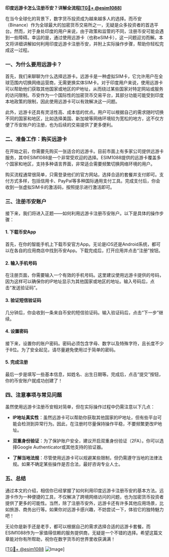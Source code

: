 **印度远游卡怎么注册币安？详解全流程[[TG💪+ @esim1088](https://t.me/s/esim1088)]**

在当今全球化的背景下，数字货币投资成为越来越多人的选择。而币安（Binance）作为全球最大的加密货币交易所之一，无疑是众多投资者的首选平台。然而，对于身处印度的用户来说，由于政策和监管的不同，注册币安可能会遇到一些障碍。幸运的是，通过使用远游卡（也称eSIM卡），这一问题迎刃而解。本文将详细讲解如何利用印度远游卡注册币安，并附上实际操作步骤，帮助你轻松完成这一过程。

### 一、为什么要用远游卡？

首先，我们来聊聊为什么选择远游卡。远游卡是一种虚拟SIM卡，它允许用户在全球范围内切换网络运营商，无需更换实体SIM卡。对于印度用户来说，使用远游卡可以帮助他们获取其他国家或地区的IP地址，从而绕过某些国家对特定网站或服务的访问限制。币安作为一个国际性的加密货币交易平台，其部分功能可能受到印度本地政策的限制，因此使用远游卡可以有效解决这一问题。

此外，远游卡还具有灵活性高、成本低的优点。用户可以根据自己的需求随时切换不同的国家和地区，比如选择美国、新加坡等网络环境较为宽松的地方，这不仅方便了币安账户的注册，也为后续的交易提供了更多便利。

### 二、准备工作：购买远游卡

在开始之前，你需要先购买一张适合的远游卡。目前市面上有多家公司提供远游卡服务，其中ESIM1088是一个非常受欢迎的选择。ESIM1088提供的远游卡覆盖多个国家和地区，支持多种语言界面，非常适合需要频繁切换网络环境的用户。

购买流程通常很简单，只需登录他们的官方网站，选择合适的套餐并支付即可。支付方式多样，包括信用卡、PayPal等多种国际通用支付工具。完成支付后，你会收到一张虚拟SIM卡的激活码，按照提示进行激活即可。

### 三、注册币安账户

接下来，我们将进入正题——如何利用远游卡注册币安账户。以下是具体的操作步骤：

#### 1. 下载币安App

首先，在你的智能手机上下载币安官方App。无论是iOS还是Android系统，都可以在各自的应用商店中找到币安App。下载完成后，打开应用并点击“注册”按钮。

#### 2. 输入手机号码

在注册页面，你需要输入一个有效的手机号码。这里建议使用远游卡提供的号码，因为这样可以确保你的IP地址显示为其他国家或地区的地址。输入号码后，点击“发送验证码”。

#### 3. 验证短信验证码

几分钟后，你会收到一条来自币安的短信验证码。输入验证码后，点击“下一步”继续。

#### 4. 设置密码

接下来，设置你的账户密码。密码必须包含字母、数字以及特殊字符，且长度不少于8位。为了安全起见，请尽量避免使用过于简单的密码。

#### 5. 完成注册

最后一步是填写一些基本信息，如姓名、出生日期等。完成后，点击“提交”按钮，你的币安账户就成功创建了！

### 四、注意事项与常见问题

虽然使用远游卡注册币安相对简单，但在实际操作过程中仍需注意以下几点：

- **IP地址真实性**：虽然远游卡可以帮助你获取其他国家的IP地址，但有些平台可能会检测到异常行为。因此，在注册时尽量保持操作平稳，不要频繁更改IP地址。
  
- **双重身份验证**：为了保护账户安全，建议开启双重身份验证（2FA）。你可以选择Google Authenticator或其他支持的验证器。

- **了解当地法规**：尽管使用远游卡可以规避某些限制，但仍需遵守当地的法律法规。如果不确定某些操作是否合法，最好咨询专业人士。

### 五、总结

通过本文的介绍，相信你已经掌握了如何利用印度远游卡注册币安的基本方法。远游卡作为一种便捷的工具，不仅解决了跨境网络访问的问题，也为加密货币投资者提供了更多的可能性。当然，除了注册币安外，远游卡还有许多其他应用场景，比如旅游、商务出行等。如果你对远游卡感兴趣，不妨尝试一下，体验它的独特魅力吧！

无论你是新手还是老手，都可以根据自己的需求选择合适的远游卡套餐。而ESIM1088作为一家值得信赖的服务提供商，无疑是一个不错的选择。希望这篇文章能对你有所帮助，祝你在数字货币的世界里收获满满！

[[TG💪+ @esim1088](https://t.me/s/esim1088) ![Image](https://i.postimg.cc/4NQfJmqS/Snipaste-2025-05-13-00-14-12.png)]